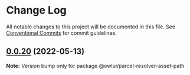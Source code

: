 # Change Log

All notable changes to this project will be documented in this file.
See [Conventional Commits](https://conventionalcommits.org) for commit guidelines.

## [0.0.20](https://github.com/EEBOS/SCROWL/compare/v0.0.19...v0.0.20) (2022-05-13)

**Note:** Version bump only for package @owlui/parcel-resolver-asset-path

